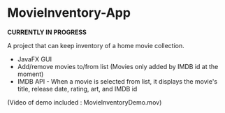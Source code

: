 # MovieInventory-App
**CURRENTLY IN PROGRESS**

A project that can keep inventory of a home movie collection.

 - JavaFX GUI
 - Add/remove movies to/from list (Movies only added by IMDB id at the moment)
 - IMDB API - When a movie is selected from list, it displays the movie's title, release date, rating, art, and IMDB id

(Video of demo included : MovieInventoryDemo.mov)

